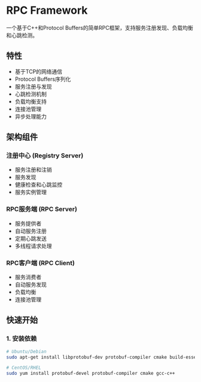 # RPC Framework

一个基于C++和Protocol Buffers的简单RPC框架，支持服务注册发现、负载均衡和心跳检测。

## 特性

- 基于TCP的网络通信
- Protocol Buffers序列化
- 服务注册与发现
- 心跳检测机制
- 负载均衡支持
- 连接池管理
- 异步处理能力

## 架构组件

### 注册中心 (Registry Server)
- 服务注册和注销
- 服务发现
- 健康检查和心跳监控
- 服务实例管理

### RPC服务端 (RPC Server)
- 服务提供者
- 自动服务注册
- 定期心跳发送
- 多线程请求处理

### RPC客户端 (RPC Client)
- 服务消费者
- 自动服务发现
- 负载均衡
- 连接池管理

## 快速开始

### 1. 安装依赖

```bash
# Ubuntu/Debian
sudo apt-get install libprotobuf-dev protobuf-compiler cmake build-essential

# CentOS/RHEL
sudo yum install protobuf-devel protobuf-compiler cmake gcc-c++